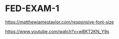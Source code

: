 # FED-EXAM-1

https://matthewjamestaylor.com/responsive-font-size

https://www.youtube.com/watch?v=wBKT2KN_Y9s
